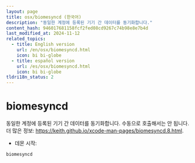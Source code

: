 ```yaml
---
layout: page
title: osx/biomesyncd (한국어)
description: "동일한 계정에 등록된 기기 간 데이터를 동기화합니다."
content_hash: 946017681158fcf2fed08cd9267c74b98e8e7b4d
last_modified_at: 2024-11-12
related_topics:
  - title: English version
    url: /en/osx/biomesyncd.html
    icon: bi bi-globe
  - title: español version
    url: /es/osx/biomesyncd.html
    icon: bi bi-globe
tldri18n_status: 2
---
```

# biomesyncd

동일한 계정에 등록된 기기 간 데이터를 동기화합니다.
수동으로 호출해서는 안 됩니다.
더 많은 정보: <https://keith.github.io/xcode-man-pages/biomesyncd.8.html>.

- 데몬 시작:

`biomesyncd`
